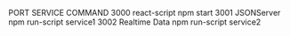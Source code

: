 PORT            SERVICE         COMMAND
3000            react-script    npm start
3001            JSONServer      npm run-script service1
3002            Realtime Data   npm run-script service2
